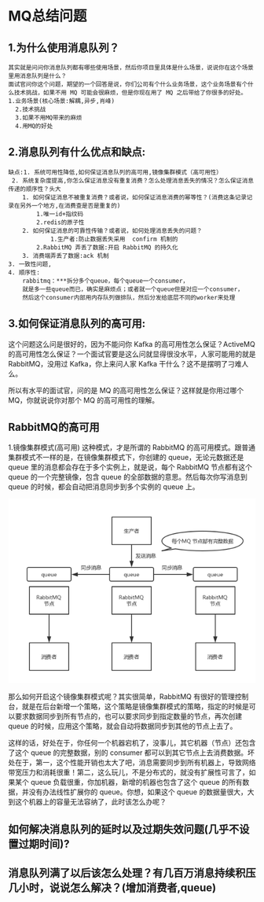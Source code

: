 # MQ总结问题

## 1.为什么使用消息队列？
    其实就是问问你消息队列都有哪些使用场景，然后你项目里具体是什么场景，说说你在这个场景里用消息队列是什么？
    面试官问你这个问题，期望的一个回答是说，你们公司有个什么业务场景，这个业务场景有个什么技术挑战，如果不用 MQ 可能会很麻烦，但是你现在用了 MQ 之后带给了你很多的好处。
    1.业务场景(核心场景:解耦,异步,肖峰)
	  2.技术挑战
	  3.如果不用MQ带来的麻烦
	  4.用MQ的好处
## 2.消息队列有什么优点和缺点:
    缺点:1. 系统可用性降低,如何保证消息队列的高可用,镜像集群模式（高可用性）
	 2. 系统复杂度提高,你怎么保证消息没有重复消费？怎么处理消息丢失的情况？怎么保证消息传递的顺序性？头大
		1. 如何保证消息不被重复消费？或者说，如何保证消息消费的幂等性？(消费这条记录记录在另外一个地方,在消费查是否是重复的)
			1.唯一id+指纹码
			2.redis的原子性
		2. 如何保证消息的可靠性传输？或者说，如何处理消息丢失的问题？
		        1.生产者:防止数据丢失采用  confirm 机制的
			2.RabbitMQ 弄丢了数据:开启 RabbitMQ 的持久化
		3. 消费端弄丢了数据:ack 机制
	3. 一致性问题,
	4. 顺序性:
		rabbitmq：***拆分多个queue，每个queue一个consumer，
		就是多一些queue而已，确实是麻烦点；或者就一个queue但是对应一个consumer，
		然后这个consumer内部用内存队列做排队，然后分发给底层不同的worker来处理
## 3.如何保证消息队列的高可用:
这个问题这么问是很好的，因为不能问你 Kafka 的高可用性怎么保证？ActiveMQ 的高可用性怎么保证？一个面试官要是这么问就显得很没水平，人家可能用的就是 RabbitMQ，没用过 Kafka，你上来问人家 Kafka 干什么？这不是摆明了刁难人么。

所以有水平的面试官，问的是 MQ 的高可用性怎么保证？这样就是你用过哪个 MQ，你就说说你对那个 MQ 的高可用性的理解。

## RabbitMQ的高可用
1.镜像集群模式(高可用)
这种模式，才是所谓的 RabbitMQ 的高可用模式。跟普通集群模式不一样的是，在镜像集群模式下，你创建的 queue，无论元数据还是 queue 里的消息都会存在于多个实例上，就是说，每个 RabbitMQ 节点都有这个 queue 的一个完整镜像，包含 queue 的全部数据的意思。然后每次你写消息到 queue 的时候，都会自动把消息同步到多个实例的 queue 上。

![img](https://github.com/longchenwen/mainshi/blob/master/src/MQ/RabbitMq/rabbirmq%E9%AB%98%E5%8F%AF%E7%94%A8.png)

那么如何开启这个镜像集群模式呢？其实很简单，RabbitMQ 有很好的管理控制台，就是在后台新增一个策略，这个策略是镜像集群模式的策略，指定的时候是可以要求数据同步到所有节点的，也可以要求同步到指定数量的节点，再次创建 queue 的时候，应用这个策略，就会自动将数据同步到其他的节点上去了。

这样的话，好处在于，你任何一个机器宕机了，没事儿，其它机器（节点）还包含了这个 queue 的完整数据，别的 consumer 都可以到其它节点上去消费数据。坏处在于，第一，这个性能开销也太大了吧，消息需要同步到所有机器上，导致网络带宽压力和消耗很重！第二，这么玩儿，不是分布式的，就没有扩展性可言了，如果某个 queue 负载很重，你加机器，新增的机器也包含了这个 queue 的所有数据，并没有办法线性扩展你的 queue。你想，如果这个 queue 的数据量很大，大到这个机器上的容量无法容纳了，此时该怎么办呢？

	
## 如何解决消息队列的延时以及过期失效问题(几乎不设置过期时间)?
## 消息队列满了以后该怎么处理？有几百万消息持续积压几小时，说说怎么解决？(增加消费者,queue)
 

